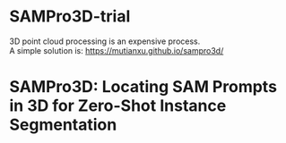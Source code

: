 # SAMPro3D-trial
3D point cloud processing is an expensive process.  
A simple solution is: https://mutianxu.github.io/sampro3d/
# SAMPro3D: Locating SAM Prompts in 3D for Zero-Shot Instance Segmentation
